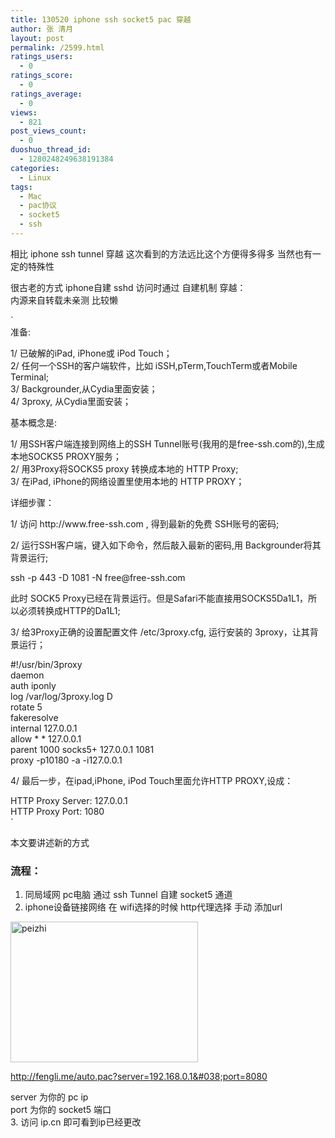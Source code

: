 ```yaml
---
title: 130520 iphone ssh socket5 pac 穿越
author: 张 清月
layout: post
permalink: /2599.html
ratings_users:
  - 0
ratings_score:
  - 0
ratings_average:
  - 0
views:
  - 821
post_views_count:
  - 0
duoshuo_thread_id:
  - 1280248249638191384
categories:
  - Linux
tags:
  - Mac
  - pac协议
  - socket5
  - ssh
---
```

相比 iphone ssh tunnel 穿越 这次看到的方法远比这个方便得多得多 当然也有一定的特殊性

很古老的方式 iphone自建 sshd 访问时通过 自建机制 穿越：  
内源来自转载未亲测 比较懒

`<br />
准备:</p>
<p>1/ 已破解的iPad, iPhone或 iPod Touch；<br />
2/ 任何一个SSH的客户端软件，比如 iSSH,pTerm,TouchTerm或者Mobile Terminal;<br />
3/ Backgrounder,从Cydia里面安装；<br />
4/ 3proxy, 从Cydia里面安装；</p>
<p>基本概念是:</p>
<p>1/ 用SSH客户端连接到网络上的SSH Tunnel账号(我用的是free-ssh.com的),生成本地SOCKS5 PROXY服务；<br />
2/ 用3Proxy将SOCKS5 proxy 转换成本地的 HTTP Proxy;<br />
3/ 在iPad, iPhone的网络设置里使用本地的 HTTP PROXY；</p>
<p>详细步骤：</p>
<p>1/ 访问 http://www.free-ssh.com , 得到最新的免费 SSH账号的密码;</p>
<p>2/ 运行SSH客户端，键入如下命令，然后敲入最新的密码,用 Backgrounder将其背景运行;</p>
<p>   ssh -p 443 -D 1081 -N free@free-ssh.com</p>
<p>   此时 SOCK5 Proxy已经在背景运行。但是Safari不能直接用SOCKS5Da1L1，所以必须转换成HTTP的Da1L1;</p>
<p>3/ 给3Proxy正确的设置配置文件 /etc/3proxy.cfg, 运行安装的 3proxy，让其背景运行；</p>
<p>   #!/usr/bin/3proxy<br />
   daemon<br />
   auth iponly<br />
   log /var/log/3proxy.log D<br />
   rotate 5<br />
   fakeresolve<br />
   internal 127.0.0.1<br />
   allow * * 127.0.0.1<br />
   parent 1000 socks5+ 127.0.0.1 1081<br />
   proxy -p10180 -a -i127.0.0.1</p>
<p>4/ 最后一步，在ipad,iPhone, iPod Touch里面允许HTTP PROXY,设成：</p>
<p>   HTTP Proxy Server: 127.0.0.1<br />
   HTTP Proxy Port:  1080<br />
`

本文要讲述新的方式

### 流程：

1. 同局域网 pc电脑 通过 ssh Tunnel 自建 socket5 通道  
2. iphone设备链接网络 在 wifi选择的时候 http代理选择 手动 添加url

[<img src="http://pic.80aj.com/2013/05/peizhi-300x225.png" alt="peizhi" width="300" height="225" class="aligncenter size-medium<br />
wp-image-2600" />][1]

http://fengli.me/auto.pac?server=192.168.0.1&#038;port=8080

server 为你的 pc ip  
port 为你的 socket5 端口  
3. 访问 ip.cn 即可看到ip已经更改

 [1]: http://pic.80aj.com/2013/05/peizhi.png